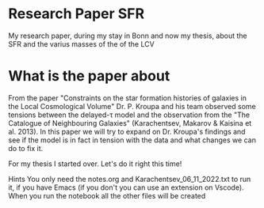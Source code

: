 # Research Paper SFR

My research paper, during my stay in Bonn and now my thesis, about the SFR and the varius masses of the of the LCV

# What is the paper about

From the paper "Constraints on the star formation histories of galaxies in the Local Cosmological Volume" Dr. P. Kroupa and his team observed some tensions between the delayed-τ model and the observation from the "The Catalogue of Neighbouring Galaxies" (Karachentsev, Makarov & Kaisina et al. 2013). In this paper we will try to expand on Dr. Kroupa's findings and see if the model is in fact in tension with the data and what changes we can do to fix it.

For my thesis I started over. Let's do it right this time!

Hints
You only need the notes.org and Karachentsev_06_11_2022.txt to run it, if you have Emacs (if you don't you can use an extension on Vscode). When you run the notebook all the other files will be created
